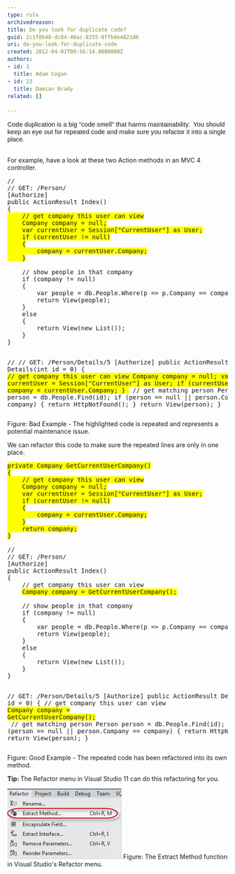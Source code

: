 ```yaml
---
type: rule
archivedreason: 
title: Do you look for duplicate code?
guid: 2c1f0b48-dc84-48ac-8255-0ffb0e4821d6
uri: do-you-look-for-duplicate-code
created: 2012-04-01T09:56:14.0000000Z
authors:
- id: 1
  title: Adam Cogan
- id: 23
  title: Damian Brady
related: []

---
```



<span lang="EN-AU" style="font-family:calibri, sans-serif;font-size:11pt;">Code duplication is a big "code smell" that harms maintainability.  You should keep an eye out for repeated code and make sure you refactor it into a single place.</span>
<br><excerpt class='endintro'></excerpt><br>
<p>For example, have a look at these two Action methods in an MVC 4 controller.</p>
<span class="ssw-rteStyle-CodeArea"><pre>//
// GET: /Person/
[Authorize]
public ActionResult Index()
{
<span style="background-color:rgb(255, 255, 0);">    // get company this user can view
    Company company = null;
    var currentUser = Session["CurrentUser"] as User;
    if (currentUser != null)
    {
        company = currentUser.Company;
    }
</span>
    // show people in that company
    if (company != null)
    {
        var people = db.People.Where(p => p.Company == company);
        return View(people);
    }
    else
    {
        return View(new List());
    }
}

//
// GET: /Person/Details/5
[Authorize]
public ActionResult Details(int id = 0)
{
<span style="background-color:rgb(255, 255, 0);">    // get company this user can view
    Company company = null;
    var currentUser = Session["CurrentUser"] as User;
    if (currentUser != null)
    {
        company = currentUser.Company;
    }
</span>
    // get matching person
    Person person = db.People.Find(id);
    if (person == null || person.Company == company)
    {
        return HttpNotFound();
    }
    return View(person);
}
</pre></span><div class="ssw-rteStyle-FigureBad">Figure: Bad Example - The highlighted code is repeated and represents a potential maintenance issue.</div>
<p>We can refactor this code to make sure the repeated lines are only in one place.</p>
<span class="ssw-rteStyle-CodeArea"><pre><span style="background-color:rgb(255, 255, 0);">private Company GetCurrentUserCompany()
{
    // get company this user can view
    Company company = null;
    var currentUser = Session["CurrentUser"] as User;
    if (currentUser != null)
    {
        company = currentUser.Company;
    }
    return company;
}
</span>
//
// GET: /Person/
[Authorize]
public ActionResult Index()
{
    // get company this user can view
    <span style="background-color:rgb(255, 255, 0);">Company company = GetCurrentUserCompany();
</span>
    // show people in that company
    if (company != null)
    {
        var people = db.People.Where(p => p.Company == company);
        return View(people);
    }
    else
    {
        return View(new List());
    }
}


// GET: /Person/Details/5
[Authorize]
public ActionResult Details(int id = 0)
{
    // get company this user can view
    <span style="background-color:rgb(255, 255, 0);">Company company = Ge</span><span style="background-color:rgb(255, 255, 0);"></span><span style="background-color:rgb(255, 255, 0);">tCurrentUserCompany();
</span>
    // get matching person
    Person person = db.People.Find(id);
    if (person == null || person.Company == company)
    {
        return HttpNotFound();
    }
    return View(person);
}
</pre></span><div class="ssw-rteStyle-FigureGood">Figure: Good Example - The repeated code has been refactored into its own method.</div>
<p><strong>Tip: </strong>The Refactor menu in Visual Studio 11 can do this refactoring for you.</p>
<img alt="vs_refactor_extract.png" src="vs_refactor_extract.png" class="ms-rteCustom-ImageArea" />
<span class="ssw-rteStyle-FigureNormal">Figure: The Extract Method function in Visual Studio's Refactor menu.</span>


